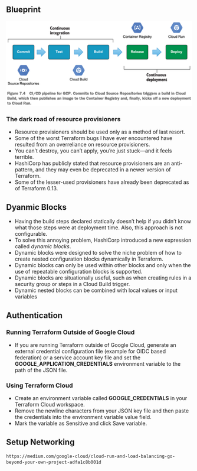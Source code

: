 ## Blueprint

![img.png](img.png)

### The dark road of resource provisioners
- Resource provisioners should be used only as a method of last resort.
- Some of the worst Terraform bugs I have ever encountered have resulted from an overreliance on resource provisioners. 
- You can’t destroy, you can’t apply, you’re just stuck—and it feels terrible. 
- HashiCorp has publicly stated that resource provisioners are an anti-pattern, and they may even be deprecated in a newer version of Terraform. 
- Some of the lesser-used provisioners have already been deprecated as of Terraform 0.13.

## Dyanmic Blocks
- Having the build steps declared statically doesn’t help if you didn’t know what those steps were at deployment time. Also, this approach is not configurable. 
- To solve this annoying problem, HashiCorp introduced a new expression called _dynamic blocks_.
- Dynamic blocks were designed to solve the niche problem of how to create nested configuration blocks dynamically in Terraform. 
- Dynamic blocks can only be used within other blocks and only when the use of repeatable configuration blocks is supported.
- Dynamic blocks are situationally useful, such as when creating rules in a security group or steps in a Cloud Build trigger.
- Dynamic nested blocks can be combined with local values or input variables

## Authentication
### Running Terraform Outside of Google Cloud
- If you are running Terraform outside of Google Cloud, generate an external credential configuration file (example for OIDC based federation) or a service account key file and set the **GOOGLE_APPLICATION_CREDENTIALS** environment variable to the path of the JSON file.
### Using Terraform Cloud
- Create an environment variable called **GOOGLE_CREDENTIALS** in your Terraform Cloud workspace.
- Remove the newline characters from your JSON key file and then paste the credentials into the environment variable value field.
- Mark the variable as Sensitive and click Save variable.


## Setup Networking
```
https://medium.com/google-cloud/cloud-run-and-load-balancing-go-beyond-your-own-project-adfa1c8b001d
```